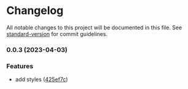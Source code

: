 # Changelog

All notable changes to this project will be documented in this file. See [standard-version](https://github.com/conventional-changelog/standard-version) for commit guidelines.

### 0.0.3 (2023-04-03)


### Features

* add styles ([425ef7c](https://github.com/GDSC-Daejin/design-seed/commit/425ef7c171dbbf4854f8bf498741e09543cec12c))
